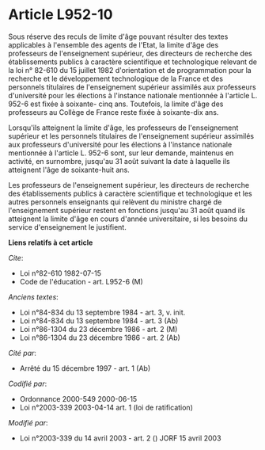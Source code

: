 # Article L952-10

Sous réserve des reculs de limite d'âge pouvant résulter des textes applicables à l'ensemble des agents de l'Etat, la limite
d'âge des professeurs de l'enseignement supérieur, des directeurs de recherche des établissements publics à caractère
scientifique et technologique relevant de la loi n° 82-610 du 15 juillet 1982 d'orientation et de programmation pour la
recherche et le développement technologique de la France et des personnels titulaires de l'enseignement supérieur assimilés
aux professeurs d'université pour les élections à l'instance nationale mentionnée à l'article L. 952-6 est fixée à soixante-
cinq ans. Toutefois, la limite d'âge des professeurs au Collège de France reste fixée à soixante-dix ans.

Lorsqu'ils atteignent la limite d'âge, les professeurs de l'enseignement supérieur et les personnels titulaires de
l'enseignement supérieur assimilés aux professeurs d'université pour les élections à l'instance nationale mentionnée à
l'article L. 952-6 sont, sur leur demande, maintenus en activité, en surnombre, jusqu'au 31 août suivant la date à laquelle
ils atteignent l'âge de soixante-huit ans.

Les professeurs de l'enseignement supérieur, les directeurs de recherche des établissements publics à caractère scientifique
et technologique et les autres personnels enseignants qui relèvent du ministre chargé de l'enseignement supérieur restent en
fonctions jusqu'au 31 août quand ils atteignent la limite d'âge en cours d'année universitaire, si les besoins du service
d'enseignement le justifient.

**Liens relatifs à cet article**

_Cite_:

  - Loi n°82-610 1982-07-15
  - Code de l'éducation - art. L952-6 (M)

_Anciens textes_:

  - Loi n°84-834 du 13 septembre 1984 - art. 3, v. init.
  - Loi n°84-834 du 13 septembre 1984 - art. 3 (Ab)
  - Loi n°86-1304 du 23 décembre 1986 - art. 2 (M)
  - Loi n°86-1304 du 23 décembre 1986 - art. 2 (Ab)

_Cité par_:

  - Arrêté du 15 décembre 1997 - art. 1 (Ab)

_Codifié par_:

  - Ordonnance 2000-549 2000-06-15
  - Loi n°2003-339 2003-04-14 art. 1 (loi de ratification)

_Modifié par_:

  - Loi n°2003-339 du 14 avril 2003 - art. 2 () JORF 15 avril 2003

